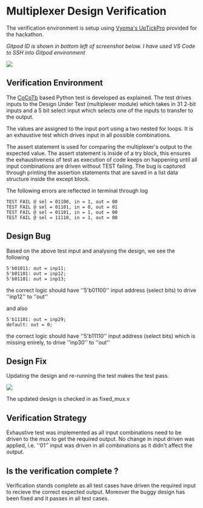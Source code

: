 # Multiplexer Design Verification

The verification environment is setup using [Vyoma's UpTickPro](https://vyomasystems.com) provided for the hackathon.

*Gitpod ID is shown in bottom left of screenshot below. I have used VS Code to SSH into Gitpod environment*

<img src="https://imgur.com/a/PHlborz.png"/>

## Verification Environment

The [CoCoTb](https://www.cocotb.org/) based Python test is developed as explained. The test drives inputs to the Design Under Test (multiplexer module) which takes in 31 2-bit inputs and a 5 bit select input which selects one of the inputs to transfer to the output.

The values are assigned to the input port using a two nested for loops. It is an exhaustive test which drives input in all possible combinations.

The assert statement is used for comparing the multiplexer's output to the expected value. The assert statement is inside of a try block, this ensures the exhaustiveness of test as execution of code keeps on happening until all input combinations are driven without TEST failing. The bug is captured through printing the assertion statements that are saved in a list data structure inside the except block.

The following errors are reflected in terminal through log 
```
TEST FAIL @ sel = 01100, in = 1, out = 00
TEST FAIL @ sel = 01101, in = 0, out = 01
TEST FAIL @ sel = 01101, in = 1, out = 00
TEST FAIL @ sel = 11110, in = 1, out = 00
```

## Design Bug
Based on the above test input and analysing the design, we see the following

```
5'b01011: out = inp11;
5'b01101: out = inp12;
5'b01101: out = inp13;
```
the correct logic should have ''5'b01100'' input address (select bits) to drive ''inp12'' to ''out''

and also

```
5'b11101: out = inp29;
default: out = 0;
```

the correct logic should have ''5'b11110'' input address (select bits) which is missing enirely, to drive ''inp30'' to ''out''

## Design Fix
Updating the design and re-running the test makes the test pass.

![](https://imgur.com/a/tbJzk5X.png)

The updated design is checked in as fixed_mux.v

## Verification Strategy

Exhaustive test was implemented as all input combinations need to be driven to the mux to get the required output. No change in input driven was applied, i.e. ''01'' input was driven in all combinations as it didn't affect the output.

## Is the verification complete ?

Verification stands complete as all test cases have driven the required input to recieve the correct expected output. Moreover the buggy design has been fixed and it passes in all test cases.
